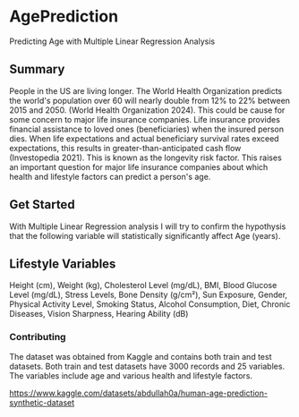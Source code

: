 # AgePrediction
Predicting Age with Multiple Linear Regression Analysis

## Summary
People in the US are living longer. The World Health Organization predicts the world's population over 60 will nearly double from 12% to 22% between 2015 and 2050. (World Health Organization 2024). This could be cause for some concern to major life insurance companies. Life insurance provides financial assistance to loved ones (beneficiaries) when the insured person dies. When life expectations and actual beneficiary survival rates exceed expectations, this results in greater-than-anticipated cash flow (Investopedia 2021). This is known as the longevity risk factor. This raises an important question for major life insurance companies about which health and lifestyle factors can predict a person's age. 

## Get Started
With Multiple Linear Regression analysis I will try to confirm the hypothysis that the following variable will statistically significantly affect Age (years).
## Lifestyle Variables
  Height (cm), 
  Weight (kg), 
  Cholesterol Level (mg/dL), 
  BMI, 
  Blood Glucose Level (mg/dL), 
  Stress Levels, 
  Bone Density (g/cm²), 
  Sun Exposure, 
  Gender, 
  Physical Activity Level, 
  Smoking Status, 
  Alcohol Consumption, 
  Diet, 
  Chronic Diseases, 
  Vision Sharpness, 
  Hearing Ability (dB)

### Contributing 
The dataset was obtained from Kaggle and contains both train and test datasets. Both train and test datasets have 3000 records and 25 variables. The variables include age and various health and lifestyle factors.

https://www.kaggle.com/datasets/abdullah0a/human-age-prediction-synthetic-dataset 

